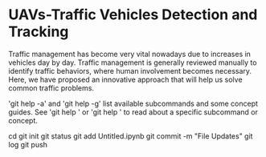 # UAVs-Traffic Vehicles Detection and Tracking

Traffic management has become very vital nowadays due to increases in vehicles day by day. Traffic management is generally reviewed manually to identify traffic behaviors, where human involvement becomes necessary. Here, we have proposed an innovative approach that will help us solve common traffic problems.

'git help -a' and 'git help -g' list available subcommands and some
concept guides. See 'git help <command>' or 'git help <concept>'
to read about a specific subcommand or concept.

cd <path>
git init
git status
git add Untitled.ipynb
git commit -m "File Updates"
git log
git push
